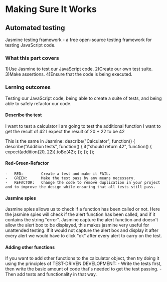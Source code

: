# Making Sure It Works

## Automated testing

Jasmine testing framework - a free open-source testing framework for testing JavaScript code.

### What this part covers

1)Use Jasmine to test our JavaScript code.
2)Create our own test suite.
3)Make assertions.
4)Ensure that the code is being executed.

### Lerning outcomes

Testing our JavaScript code, being able to create a suite of tests, and being able to safely refactor our code.

#### Describe the test

I want to test a calculator
    I am going to test the additional function
        I want to get the result of 42
        I expect the result of 20 + 22 to be 42

This is the same in Jasmine:
describe("Calculator", function() {
    describe("Addition tests", function() {
        it("should return 42", function() {
            expect(addition(20, 22)).toBe(42);
        });
    });
});

#### Red-Green-Refactor

    -   RED:        Create a test and make it FAIL.
    -   GREEN:      Make the test pass by any means necessary.
    -   REFACTOR:   Change the code to remove duplication in your project and to improve the design while ensuring that all tests still pass.

#### Jasmine spies

Jasmine spies allows us to check if a function has been called or not. Here the jasmine spies will check if the alert function has been called, and if it contains the string "error".
Jasmine capture the alert function and doesn't allow the alert box to be displayed, this makes jasmine very useful for unattended testing. If it would not capture the alert box and display it after every alert we would have to click "ok" after every alert to carry on the test.

#### Adding other functions

If you want to add other functions to the calculator object, then try doing it using the principles of TEST-DRIVEN DEVELOPMENT:
    -   Write the tests first, then write the basic amount of code that's needed to get the test passing.
    -   Then add tests and functionality in that way.